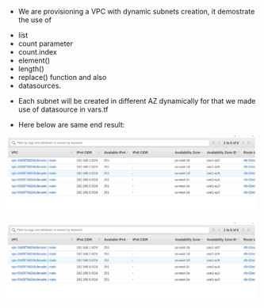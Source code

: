 * We are provisioning a VPC with dynamic subnets creation, it demostrate the use of 
- list
- count parameter
- count.index
- element()
- length()
- replace()  function and also 
- datasources.

* Each subnet will be created in different AZ dynamically for that we made use of datasource in vars.tf


* Here below are same end result:

![dynamic-subnets-in-same-az](same-azs.png)


![dynamic-subnets-in-different-az](same-azs.png)
